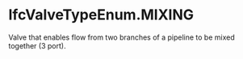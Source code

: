 IfcValveTypeEnum.MIXING
=======================
Valve that enables flow from two branches of a pipeline to be mixed together
(3 port).


